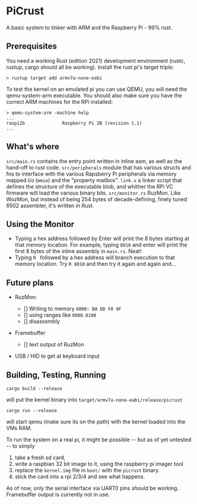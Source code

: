 # PiCrust

A basic system to tinker with ARM and the Raspberry Pi - 99% rust.

## Prerequisites

You need a working Rust (edition 2021) development environment (rustc, rustup, cargo should all be working).
Install the rust pi's target triple:
```
> rustup target add armv7a-none-eabi
```

To test the kernel on an emulated pi you can use QEMU, you will need the qemu-system-arm executable. You should also make sure you have the correct ARM machines for the RPi installed: 

```
> qemu-system-arm -machine help   
...
raspi2b              Raspberry Pi 2B (revision 1.1)
...
```

## What's where

`src/main.rs` contains the entry point written in inline asm, as well as the hand-off to rust code.
`src/peripherals` module that has various structs and fns to interface with the various Rapsberry Pi peripherals via memory mapped i/o (`mmio`) and the "property mailbox".
`link.x` a linker script that defines the structure of the executable blob, and whither the RPi VC firmware will load the various binary bits. 
`src/monitor.rs` RuzMon. Like WozMon, but instead of being 254 bytes of decade-defining, finely tuned 6502 assembler, it's written in Rust.

## Using the Monitor

* Typing a hex address followed by Enter will print the 8 bytes starting at that memory location. For example, typing `8010` and enter will print the first 8 bytes of the inline assembly in `main.rs`. Neat!
* Typing `R ` followed by a hex address will branch execution to that memory location. Try `R 8010` and then try it again and again and...

## Future plans

* RuzMon: 
  * [] Writing to memory `8000: BA DD F0 0F`
  * [] using ranges like `8000.8100` 
  * [] disassembly

* Framebuffer
  * [] text output of RuzMon

* USB / HID to get at keyboard input

## Building, Testing, Running

```
cargo build --release
```

will put the kernel binary into `target/armv7a-none-eabi/release/picrust`

```
cargo run --release
```

will start qemu (make sure its on the path) with the kernel loaded into the VMs RAM.

To run the system on a real pi, it might be possible -- but as of yet untested -- to simply

1. take a fresh sd card, 
2. write a raspbian 32 bit image to it, using the raspberry pi imager tool
3. replace the `kernel.img` file in `boot/` with the `picrust` binary.
4. stick the card into a rpi 2/3/4 and see what happens. 

As of now, only the serial interface via UART0 pins _should_ be working. Framebuffer output is currently not in use.
